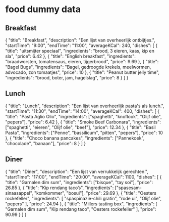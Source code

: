 # food dummy data

## Breakfast
{
  "title": "Breakfast",
  "description": "Een lijst van overheerlijk ontbijtjes.",
  "startTime": "9:00",
  "endTime": "11:00",
  "averageKCal": 240,
  "dishes": [
    {
      "title": "uitsmijter speciaal",
      "ingredients": "brood, 3 eieren, kaas, kip en sla",
      "price": 6.42
    },
    {
      "title": "English breakfast",
      "ingredients": "braadworsten, tomatensaus, eieren, tijgerbrood",
      "price": 9.69
    },
    {
      "title": "Bagel Bugs",
      "ingredients": "Bagel, gedroogde krekels, meelwormen, advocado, zon tomaatjes",
      "price": 10
    },
    {
      "title": "Peanut butter jelly time",
      "ingredients": "brood, boter, jam, hagelslag",
      "price": 8
    }
  ]
}


## Lunch
{
  "title": "Lunch",
  "description": "Een lijst van overheerlijk pasta's als lunch.",
  "startTime": "11:30",
  "endTime": "14:00",
  "averageKCal": 400,
  "dishes": [
    {
      "title": "Pasta Aglio Olio",
      "ingredients": ["spaghetti", "knoflook", "Olijf olie", "pepers"],
      "price": 6.42
    },
    {
      "title": "Smoke Beef Carbonara",
      "ingredients": ["spaghetti", "eieren", "Olijf olie", "beef"],
      "price": 12.34
    },
    {
      "title": "Basil Pasta",
      "ingredients": ["Penne", "bassilicum", "pitten", "pepers"],
      "price": 10
    },
    {
      "title": "Choco banana pancakes",
      "ingredients": ["Pannekoek", "chocolade", "banaan"],
      "price": 8
    }
  ]
}


## Diner
{
  "title": "Diner",
  "description": "Een lijst van verrukkelijk gerechten.",
  "startTime": "17:00",
  "endTime": "20:00",
  "averageKCal": 1100,
  "dishes": [
    {
      "title": "Garnalen dim sum",
      "ingredients": ["bisque", "tay soi"],
      "price": 26.85
    },
    {
      "title": "Kip rendang taco’s",
      "ingredients": ["spasesam-sinaasappel", "komkommer", "bosui"],
      "price": 29.69
    },
    {
      "title": "Oesters rockefeller",
      "ingredients": [
        "spaspinazie-chili gratin",
        "rode ui",
        "Olijf olie",
        "pepers"
      ],
      "price": 24.94
    },
    {
      "title": "Millers tasting box",
      "ingredients": [
        "Garnalen dim sum",
        "Kip rendang taco",
        "Oesters rockefeller"
      ],
      "price": 90.99
    }
  ]
}

